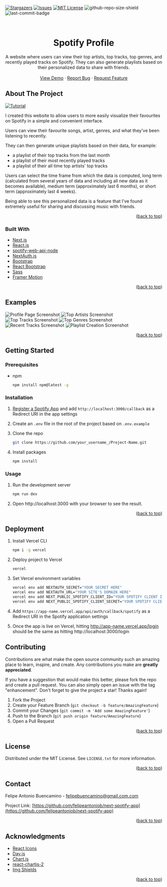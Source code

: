 <div id="top"></div>

<!-- PROJECT SHIELDS -->
<!--
*** I'm using markdown "reference style" links for readability.
*** Reference links are enclosed in brackets [ ] instead of parentheses ( ).
*** See the bottom of this document for the declaration of the reference variables
*** for contributors-url, forks-url, etc. This is an optional, concise syntax you may use.
*** https://www.markdownguide.org/basic-syntax/#reference-style-links
-->

[![Stargazers][stars-shield]][stars-url]
[![Issues][issues-shield]][issues-url]
[![MIT License][license-shield]][license-url]
![github-repo-size-shield]
![last-commit-badge]

<!-- PROJECT LOGO -->
<br />
<div align="center">

  <h1 align="center">Spotify Profile</h1>

  <p align="center">
 A website where users can view their top artists, top tracks, top genres, and recently played tracks on Spotify. They can also generate playlists based on their personalized data to share with friends.
 <br />
  <br />
     <a href="next-spotify-app.vercel.app/">View Demo</a>
    ·
    <a href="https://github.com/felipeantoniob/next-spotify-app/issues">Report Bug</a>
    ·
    <a href="https://github.com/felipeantoniob/next-spotify-app/issues">Request Feature</a>
  </p>
</div>

<!-- ABOUT THE PROJECT -->

## About The Project

[![Tutorial][tutorial-gif]](next-spotify-app.vercel.app/)

I created this website to allow users to more easily visualize their favourites on Spotify in a simple and convenient interface.

Users can view their favourite songs, artist, genres, and what they've been listening to recently.

They can then generate unique playlists based on their data, for example:

- a playlist of their top tracks from the last month
- a playlist of their most recently played tracks
- a playlist of their all time top artists' top tracks

Users can select the time frame from which the data is computed, long term (calculated from several years of data and including all new data as it becomes available), medium term (approximately last 6 months), or short term (approximately last 4 weeks).

Being able to see this personalized data is a feature that I've found extremely useful for sharing and discussing music with friends.

<!-- I often find it difficult to answer when I'm asked what I've been listening to lately, or which artists I've been listening to the past few months. But with the help of this website, I can instantly share a playlist with them and go straight to discussing the music that I love. -->

<p align="right">(<a href="#top">back to top</a>)</p>

### Built With

- [Next.js](https://nextjs.org/)
- [React.js](https://reactjs.org/)
- [spotify-web-api-node](https://github.com/thelinmichael/spotify-web-api-node)
- [NextAuth.js](https://next-auth.js.org/)
- [Bootstrap](https://getbootstrap.com/)
- [React Bootstrap](https://react-bootstrap.github.io/)
- [Sass](https://sass-lang.com/)
- [Framer Motion](https://www.framer.com/motion/)

<p align="right">(<a href="#top">back to top</a>)</p>

<!-- EXAMPLES -->

## Examples

![Profile Page Screenshot][profile-page-screenshot]
![Top Artists Screenshot][top-artists-screenshot]
![Top Tracks Screenshot][top-tracks-screenshot]
![Top Genres Screenshot][top-genres-screenshot]
![Recent Tracks Screenshot][recent-tracks-screenshot]
![Playlist Creation Screenshot][playlist-creation-screenshot]

<p align="right">(<a href="#top">back to top</a>)</p>

<!-- GETTING STARTED -->

## Getting Started

### Prerequisites

- npm
  ```sh
  npm install npm@latest -g
  ```

### Installation

1. [Register a Spotify App](https://developer.spotify.com/dashboard/applications) and add `http://localhost:3000/callback` as a Redirect URI in the app settings

1. Create an `.env` file in the root of the project based on `.env.example`

1. Clone the repo
   ```sh
   git clone https://github.com/your_username_/Project-Name.git
   ```
1. Install packages

   ```sh
   npm install
   ```

### Usage

1. Run the development server

   ```sh
   npm run dev
   ```

2. Open http://localhost:3000 with your browser to see the result.

<p align="right">(<a href="#top">back to top</a>)</p>

<!-- DEPLOYMENT -->

## Deployment

1. Install Vercel CLI

   ```sh
   npm i -g vercel
   ```

1. Deploy project to Vercel

   ```sh
   vercel
   ```

1. Set Vercel environment variables

   ```sh
   vercel env add NEXTAUTH_SECRET="YOUR SECRET HERE"
   vercel env add NEXTAUTH_URL="YOUR SITE'S DOMAIN HERE"
   vercel env add NEXT_PUBLIC_SPOTIFY_CLIENT_ID="YOUR SPOTIFY CLIENT ID HERE"
   vercel env add NEXT_PUBLIC_SPOTIFY_CLIENT_SECRET="YOUR SPOTIFY CLIENT SECRET HERE"
   ```

1. Add `https://app-name.vercel.app/api/auth/callback/spotify` as a Redirect URI in the Spotify application settings

1. Once the app is live on Vercel, hitting http://app-name.vercel.app/login should be the same as hitting http://localhost:3000/login

<!-- CONTRIBUTING -->

## Contributing

Contributions are what make the open source community such an amazing place to learn, inspire, and create. Any contributions you make are **greatly appreciated**.

If you have a suggestion that would make this better, please fork the repo and create a pull request. You can also simply open an issue with the tag "enhancement".
Don't forget to give the project a star! Thanks again!

1. Fork the Project
2. Create your Feature Branch (`git checkout -b feature/AmazingFeature`)
3. Commit your Changes (`git commit -m 'Add some AmazingFeature'`)
4. Push to the Branch (`git push origin feature/AmazingFeature`)
5. Open a Pull Request

<p align="right">(<a href="#top">back to top</a>)</p>

<!-- LICENSE -->

## License

Distributed under the MIT License. See `LICENSE.txt` for more information.

<p align="right">(<a href="#top">back to top</a>)</p>

<!-- CONTACT -->

## Contact

Felipe Antonio Buencamino - felipebuencamino@gmail.com.com

Project Link: [https://github.com/felipeantoniob/next-spotify-app](https://github.com/felipeantoniob/next-spotify-app)

<p align="right">(<a href="#top">back to top</a>)</p>

<!-- ACKNOWLEDGMENTS -->

## Acknowledgments

- [React Icons](https://react-icons.github.io/react-icons/search)
- [Day.js](https://day.js.org/)
- [Chart.js](https://www.chartjs.org/)
- [react-chartjs-2](https://react-chartjs-2.js.org/)
- [Img Shields](https://shields.io)

<p align="right">(<a href="#top">back to top</a>)</p>

<!-- MARKDOWN LINKS & IMAGES -->
<!-- https://www.markdownguide.org/basic-syntax/#reference-style-links -->

[stars-shield]: https://img.shields.io/github/stars/felipeantoniob/next-spotify-app.svg?style=for-the-badge
[stars-url]: https://github.com/felipeantoniob/next-spotify-app/stargazers
[issues-shield]: https://img.shields.io/github/issues/felipeantoniob/next-spotify-app.svg?style=for-the-badge
[issues-url]: https://github.com/felipeantoniob/next-spotify-app/issues
[license-shield]: https://img.shields.io/github/license/felipeantoniob/next-spotify-app.svg?style=for-the-badge
[license-url]: https://github.com/felipeantoniob/next-spotify-app/blob/master/LICENSE.txt
[github-repo-size-shield]: https://img.shields.io/github/repo-size/felipeantoniob/next-spotify-app?style=for-the-badge
[last-commit-badge]: https://img.shields.io/github/last-commit/felipeantoniob/next-spotify-app?style=for-the-badge
[top-tracks-screenshot]: /public/images/top_tracks_screenshot.png
[top-genres-screenshot]: /public/images/top_genres_screenshot.png
[top-artists-screenshot]: /public/images/top_artists_screenshot.png
[recent-tracks-screenshot]: /public/images/recent_tracks_screenshot.png
[profile-page-screenshot]: /public/images/profile_page_screenshot.png
[playlist-creation-screenshot]: /public/images/playlist_creation_screenshot.png
[tutorial-gif]: /public/images/tutorial.webp
